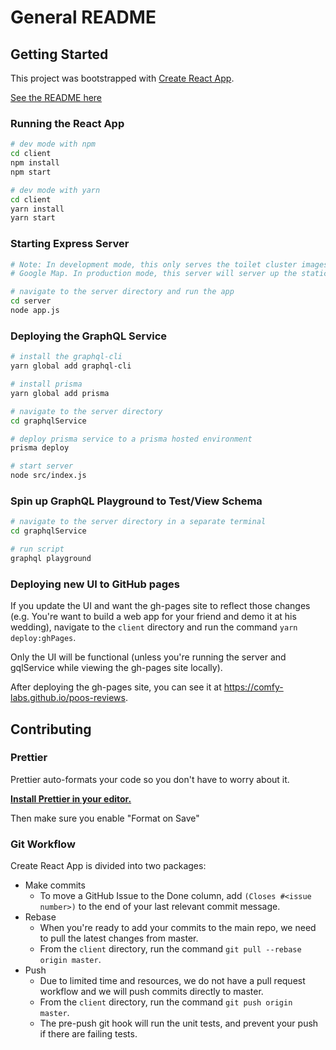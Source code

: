 # General README

## Getting Started

This project was bootstrapped with [Create React App](https://github.com/facebook/create-react-app).

[See the README here](/README-create-react-app.md)

### Running the React App

```sh
# dev mode with npm
cd client
npm install
npm start

# dev mode with yarn
cd client
yarn install
yarn start
```

### Starting Express Server

```sh
# Note: In development mode, this only serves the toilet cluster images for the
# Google Map. In production mode, this server will server up the static content.

# navigate to the server directory and run the app
cd server
node app.js
```

### Deploying the GraphQL Service

```sh
# install the graphql-cli
yarn global add graphql-cli

# install prisma
yarn global add prisma

# navigate to the server directory
cd graphqlService

# deploy prisma service to a prisma hosted environment
prisma deploy

# start server
node src/index.js
```

### Spin up GraphQL Playground to Test/View Schema

```sh
# navigate to the server directory in a separate terminal
cd graphqlService

# run script
graphql playground
```

### Deploying new UI to GitHub pages

If you update the UI and want the gh-pages site to reflect those changes
(e.g. You're want to build a web app for your friend and demo it at his
wedding), navigate to the `client` directory and run the command
`yarn deploy:ghPages`.

Only the UI will be functional (unless you're running the server and
gqlService while viewing the gh-pages site locally).

After deploying the gh-pages site, you can see it at https://comfy-labs.github.io/poos-reviews.

## Contributing

### Prettier

Prettier auto-formats your code so you don't have to worry about it.

**[Install Prettier in your editor.](https://prettier.io/docs/en/editors.html)**

Then make sure you enable "Format on Save"

### Git Workflow

Create React App is divided into two packages:

- Make commits
  - To move a GitHub Issue to the Done column, add `(Closes #<issue number>)` to
  the end of your last relevant commit message.
- Rebase
  - When you're ready to add your commits to the main repo, we need to pull the
  latest changes from master.
  - From the `client` directory, run the command `git pull --rebase origin master`.
- Push
  - Due to limited time and resources, we do not have a pull request workflow
  and we will push commits directly to master.
  - From the `client` directory, run the command `git push origin master`.
  - The pre-push git hook will run the unit tests, and prevent your push if
  there are failing tests.
